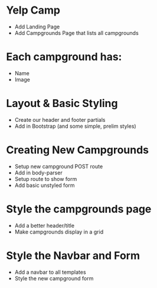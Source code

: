 # Yelp Camp

- Add Landing Page
- Add Campgrounds Page that lists all campgrounds

# Each campground has:

- Name
- Image

# Layout & Basic Styling

- Create our header and footer partials
- Add in Bootstrap (and some simple, prelim styles)

# Creating New Campgrounds

- Setup new campground POST route
- Add in body-parser
- Setup route to show form
- Add basic unstyled form

# Style the campgrounds page

- Add a better header/title
- Make campgrounds display in a grid

# Style the Navbar and Form

- Add a navbar to all templates
- Style the new campground form
